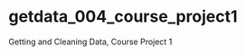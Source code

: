 getdata_004_course_project1
===========================

Getting and Cleaning Data, Course Project 1

